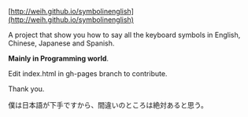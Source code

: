 [http://weih.github.io/symbolinenglish](http://weih.github.io/symbolinenglish)

A project that show you how to say all the keyboard symbols in English, Chinese, Japanese and Spanish.

**Mainly in Programming world**.

Edit index.html in gh-pages branch to contribute.

Thank you.

僕は日本語が下手ですから、間違いのところは絶対あると思う。
